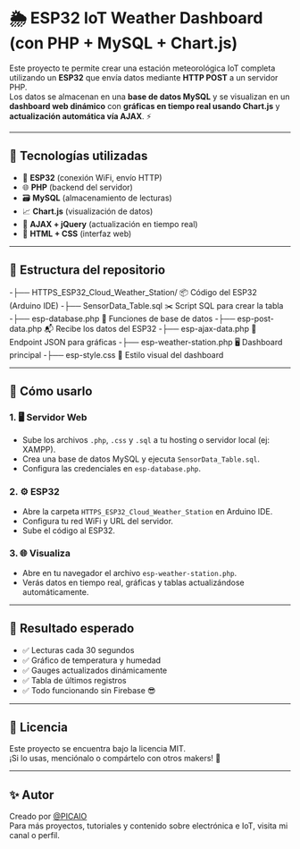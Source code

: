 # 🌦️ ESP32 IoT Weather Dashboard (con PHP + MySQL + Chart.js)

Este proyecto te permite crear una estación meteorológica IoT completa utilizando un **ESP32** que envía datos mediante **HTTP POST** a un servidor PHP.  
Los datos se almacenan en una **base de datos MySQL** y se visualizan en un **dashboard web dinámico** con **gráficas en tiempo real usando Chart.js** y **actualización automática vía AJAX**. ⚡

---

## 🧰 Tecnologías utilizadas

- 📡 **ESP32** (conexión WiFi, envío HTTP)
- 🌐 **PHP** (backend del servidor)
- 🗃️ **MySQL** (almacenamiento de lecturas)
- 📈 **Chart.js** (visualización de datos)
- 🔄 **AJAX + jQuery** (actualización en tiempo real)
- 🎨 **HTML + CSS** (interfaz web)

---

## 📁 Estructura del repositorio

-├── HTTPS_ESP32_Cloud_Weather_Station/     📦 Código del ESP32 (Arduino IDE)
-├── SensorData_Table.sql                   ✂️ Script SQL para crear la tabla
-├── esp-database.php                       🧠 Funciones de base de datos
-├── esp-post-data.php                      📬 Recibe los datos del ESP32
-├── esp-ajax-data.php                      🔁 Endpoint JSON para gráficas
-├── esp-weather-station.php                🖥️ Dashboard principal
-├── esp-style.css                          🎨 Estilo visual del dashboard

---

## 🔧 Cómo usarlo

### 1. 🖥️ Servidor Web
- Sube los archivos `.php`, `.css` y `.sql` a tu hosting o servidor local (ej: XAMPP).
- Crea una base de datos MySQL y ejecuta `SensorData_Table.sql`.
- Configura las credenciales en `esp-database.php`.

### 2. ⚙️ ESP32
- Abre la carpeta `HTTPS_ESP32_Cloud_Weather_Station` en Arduino IDE.
- Configura tu red WiFi y URL del servidor.
- Sube el código al ESP32.

### 3. 🌐 Visualiza
- Abre en tu navegador el archivo `esp-weather-station.php`.
- Verás datos en tiempo real, gráficas y tablas actualizándose automáticamente.

---

## 🧪 Resultado esperado

- ✅ Lecturas cada 30 segundos
- ✅ Gráfico de temperatura y humedad
- ✅ Gauges actualizados dinámicamente
- ✅ Tabla de últimos registros
- ✅ Todo funcionando sin Firebase 😎

---

## 📜 Licencia

Este proyecto se encuentra bajo la licencia MIT.  
¡Si lo usas, menciónalo o compártelo con otros makers! 🤝

---

## ✨ Autor

Creado por [@PICAIO](https://github.com/picaio)  
Para más proyectos, tutoriales y contenido sobre electrónica e IoT, visita mi canal o perfil.

